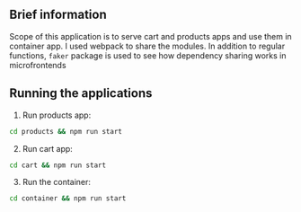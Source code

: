 ## Brief information

Scope of this application is to serve cart and products apps and use them in container app. I used webpack to share the modules. In addition to regular functions, `faker` package is used to see how dependency sharing works in microfrontends

## Running the applications

1. Run products app:

```bash
cd products && npm run start
```

2. Run cart app:

```bash
cd cart && npm run start
```

3. Run the container:

```bash
cd container && npm run start
```
